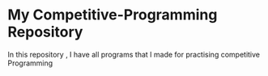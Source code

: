# My Competitive-Programming Repository
  In this repository , I have all programs that I made for practising competitive Programming
